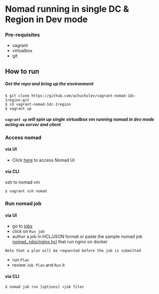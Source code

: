 # Nomad running in single DC & Region in Dev mode

### Pre-requisites

- vagrant
- virtualbox
- git

## How to run

##### Get the repo and bring up the environment

```
$ git clone https://github.com/achuchulev/vagrant-nomad-1dc-1region.git
$ cd vagrant-nomad-1dc-1region
$ vagrant up
```

##### `vagrant up` will spin up single virtualbox vm running nomad in dev mode acting as server and client 

### Access nomad

#### via UI

- Click [here](http://localhost:4646) to access Nomad UI

#### via CLI

ssh to nomad vm

```
$ vagrant ssh nomad
```

### Run nomad job

#### via UI

- go to [jobs](http://localhost:4646/ui/jobs)
- click on `Run job`
- author a job in HCL/JSON format or paste the sample nomad job [nomad_jobs/nginx.hcl](https://github.com/achuchulev/vagrant-nomad-1dc-1region/blob/master/nomad_jobs/nginx.hcl) that run nginx on docker
  
```
Note that a plan will be requested before the job is submitted
```
- run `Plan`
- review `Job Plan` and `Run` it


#### via CLI

```
$ nomad job run [options] <job file>
```


